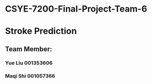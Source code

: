 # CSYE-7200-Final-Project-Team-6

# Stroke Prediction

## Team Member:
### Yue Liu 001353606
### Maqi Shi 001057366